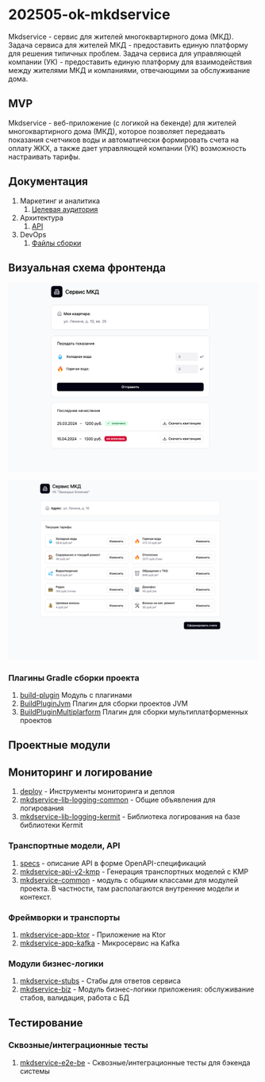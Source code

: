 # 202505-ok-mkdservice

Mkdservice - сервис для жителей многоквартирного дома (МКД). Задача сервиса для жителей МКД - предоставить единую платформу для решения типичных проблем. Задача сервиса для управляющей компании (УК) - предоставить единую платформу для взаимодействия между жителями МКД и компаниями, отвечающими за обслуживание дома.

## MVP

Mkdservice - веб-приложение (с логикой на бекенде) для жителей многоквартирного дома (МКД), которое позволяет передавать показания счетчиков воды и автоматически формировать счета на оплату ЖКХ, а также дает управляющей компании (УК) возможность настраивать тарифы. 

## Документация

1. Маркетинг и аналитика
   1. [Целевая аудитория](./docs/01-biz/01-target-audience.md)
2. Архитектура
   1. [API](./docs/02-architecture/01-api.md)
3. DevOps
   1. [Файлы сборки](./deploy)

## Визуальная схема фронтенда
![Фронт житель](user.png)

![Фронт сотрудник.png](organization.png)

### Плагины Gradle сборки проекта

1. [build-plugin](build-plugin) Модуль с плагинами
2. [BuildPluginJvm](build-plugin/src/main/kotlin/BuildPluginJvm.kt) Плагин для сборки проектов JVM
2. [BuildPluginMultiplarform](build-plugin/src/main/kotlin/BuildPluginMultiplatform.kt) Плагин для сборки
   мультиплатформенных проектов

## Проектные модули

## Мониторинг и логирование

1. [deploy](deploy) - Инструменты мониторинга и деплоя
2. [mkdservice-lib-logging-common](mkdservice-libs/mkdservice-lib-logging-common) - Общие объявления для
   логирования
3. [mkdservice-lib-logging-kermit](mkdservice-libs/mkdservice-lib-logging-kermit) - Библиотека логирования
   на базе библиотеки Kermit

### Транспортные модели, API

1. [specs](specs) - описание API в форме OpenAPI-спецификаций
2. [mkdservice-api-v2-kmp](mkdservice-be/mkdservice-api-v1-kmp) - Генерация транспортных
   моделей с KMP
3. [mkdservice-common](mkdservice/mkdservice-common) - модуль с общими классами для модулей проекта. В
   частности, там располагаются внутренние модели и контекст.

### Фреймворки и транспорты

1. [mkdservice-app-ktor](mkdservice-be/mkdservice-app-ktor) - Приложение на Ktor
2. [mkdservice-app-kafka](mkdservice-be/mkdservice-app-kafka) - Микросервис на Kafka

### Модули бизнес-логики

1. [mkdservice-stubs](mkdservice-be/mkdservice-stubs) - Стабы для ответов сервиса
2. [mkdservice-biz](mkdservice-be/mkdservice-biz) - Модуль бизнес-логики приложения: обслуживание стабов,
   валидация, работа с БД

## Тестирование

### Сквозные/интеграционные тесты

1. [mkdservice-e2e-be](mkdservice-tests/mkdservice-e2e-be) - Сквозные/интеграционные тесты для бэкенда
   системы
